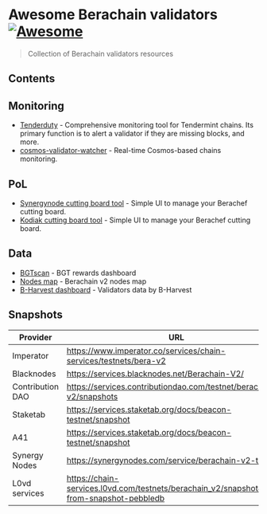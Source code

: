 # Awesome Berachain validators [![Awesome](https://awesome.re/badge.svg)](https://awesome.re)

> Collection of Berachain validators resources

## Contents

## Monitoring

* [Tenderduty](https://github.com/blockpane/tenderduty) - Comprehensive monitoring tool for Tendermint chains. Its primary function is to alert a validator if they are missing blocks, and more.
* [cosmos-validator-watcher](https://github.com/kilnfi/cosmos-validator-watcher) - Real-time Cosmos-based chains monitoring.

## PoL

* [Synergynode cutting board tool](https://beratools.synergynodes.com/) - Simple UI to manage your Berachef cutting board.
* [Kodiak cutting board tool](https://cutting-board.beraden.com/) - Simple UI to manage your Berachef cutting board.

## Data
* [BGTscan](https://bgtscan.com/) - BGT rewards dashboard
* [Nodes map](https://services.tienthuattoan.com/testnet/berachain-v2/map) - Berachain v2 nodes map
* [B-Harvest dashboard](https://bera-dashboard.bharvest.io/) - Validators data by B-Harvest

## Snapshots

| Provider  | URL | Database |
|-----------|-----|----------|
| Imperator   | https://www.imperator.co/services/chain-services/testnets/bera-v2 | goleveldb  |
| Blacknodes  | https://services.blacknodes.net/Berachain-V2/ | peebledb   |
| Contribution DAO  | https://services.contributiondao.com/testnet/berachain-v2/snapshots | peebledb   |
| Staketab| https://services.staketab.org/docs/beacon-testnet/snapshot | peebledb |
| A41 | https://services.staketab.org/docs/beacon-testnet/snapshot| peebledb |
| Synergy Nodes | https://synergynodes.com/service/berachain-v2-testnet | peebledb |
| L0vd services | https://chain-services.l0vd.com/testnets/berachain_v2/snapshot#sync-from-snapshot-pebbledb | peebledb |
